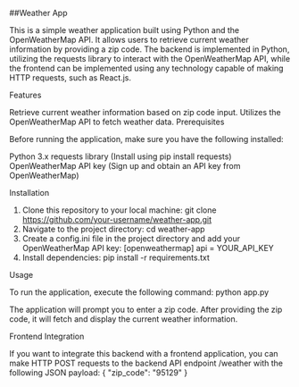 ##Weather App

This is a simple weather application built using Python and the OpenWeatherMap API. It allows users to retrieve current weather information by providing a zip code. The backend is implemented in Python, utilizing the requests library to interact with the OpenWeatherMap API, while the frontend can be implemented using any technology capable of making HTTP requests, such as React.js.

Features

Retrieve current weather information based on zip code input.
Utilizes the OpenWeatherMap API to fetch weather data.
Prerequisites

Before running the application, make sure you have the following installed:

Python 3.x
requests library (Install using pip install requests)
OpenWeatherMap API key (Sign up and obtain an API key from OpenWeatherMap)

Installation
1. Clone this repository to your local machine:
   git clone https://github.com/your-username/weather-app.git
2. Navigate to the project directory:
   cd weather-app
3. Create a config.ini file in the project directory and add your OpenWeatherMap API key:
   [openweathermap]
   api = YOUR_API_KEY
4. Install dependencies:
   pip install -r requirements.txt

Usage

To run the application, execute the following command:
  python app.py

The application will prompt you to enter a zip code. After providing the zip code, it will fetch and display the current weather information.

Frontend Integration

If you want to integrate this backend with a frontend application, you can make HTTP POST requests to the backend API endpoint /weather with the following JSON payload:
  {
  "zip_code": "95129"
  }




